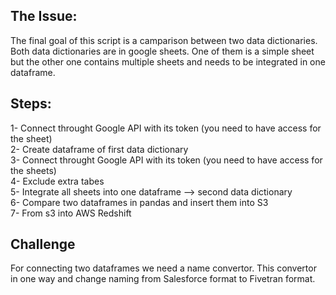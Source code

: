 ## The Issue:
The final goal of this script is a camparison between two data dictionaries. Both data dictionaries are in google sheets. One of them is a simple sheet but the other one contains multiple sheets and needs to be integrated in one dataframe.
## Steps:
1- Connect throught Google API with its token (you need to have access for the sheet)<br>
2- Create dataframe of first data dictionary<br>
3- Connect throught Google API with its token (you need to have access for the sheets)<br>
4- Exclude extra tabes <br>
5- Integrate all sheets into one dataframe --> second data dictionary<br>
6- Compare two dataframes in pandas and insert them into S3 <br>
7- From s3 into AWS Redshift<br>
## Challenge
For connecting two dataframes we need a name convertor. This convertor in one way and change naming from Salesforce format to Fivetran format.
